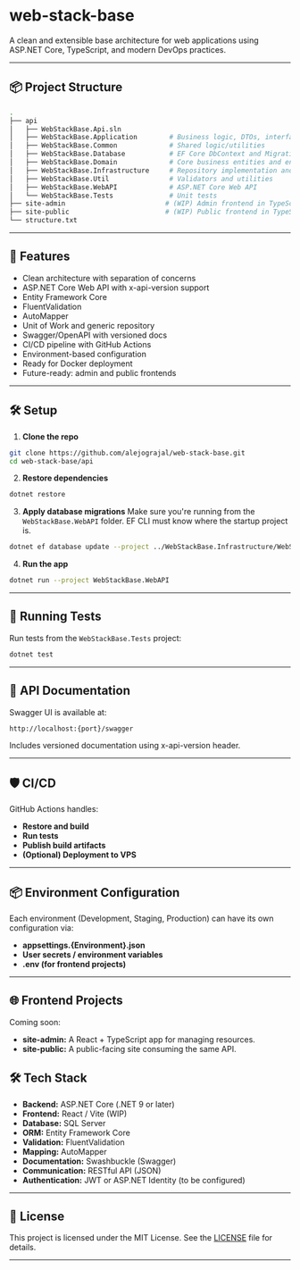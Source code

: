 # web-stack-base

A clean and extensible base architecture for web applications using ASP.NET Core, TypeScript, and modern DevOps practices.

---

## 📦 Project Structure

```bash
.
├── api
│   ├── WebStackBase.Api.sln
│   ├── WebStackBase.Application        # Business logic, DTOs, interfaces
│   ├── WebStackBase.Common             # Shared logic/utilities
│   ├── WebStackBase.Database           # EF Core DbContext and Migrations
│   ├── WebStackBase.Domain             # Core business entities and enums
│   ├── WebStackBase.Infrastructure     # Repository implementation and integrations
│   ├── WebStackBase.Util               # Validators and utilities
│   ├── WebStackBase.WebAPI             # ASP.NET Core Web API
│   └── WebStackBase.Tests              # Unit tests
├── site-admin                         # (WIP) Admin frontend in TypeScript/React
├── site-public                        # (WIP) Public frontend in TypeScript/React
└── structure.txt

```

---

## 🚀 Features

- Clean architecture with separation of concerns
- ASP.NET Core Web API with x-api-version support
- Entity Framework Core
- FluentValidation
- AutoMapper
- Unit of Work and generic repository
- Swagger/OpenAPI with versioned docs
- CI/CD pipeline with GitHub Actions
- Environment-based configuration
- Ready for Docker deployment
- Future-ready: admin and public frontends

---

## 🛠️ Setup

1. **Clone the repo**
```bash
git clone https://github.com/alejograjal/web-stack-base.git
cd web-stack-base/api
```

2. **Restore dependencies**
```bash
dotnet restore
```

3. **Apply database migrations**
Make sure you're running from the `WebStackBase.WebAPI` folder. EF CLI must know where the startup project is.
```bash
dotnet ef database update --project ../WebStackBase.Infrastructure/WebStackBase.Infrastructure.csproj
```

4. **Run the app**
```bash
dotnet run --project WebStackBase.WebAPI
```

---

## 🧪 Running Tests
   Run tests from the `WebStackBase.Tests` project:
```bash
dotnet test
```

---

## 🧬 API Documentation

Swagger UI is available at:
```bash
http://localhost:{port}/swagger
```
Includes versioned documentation using x-api-version header.

---

## 🛡️ CI/CD
GitHub Actions handles:

- **Restore and build**
- **Run tests**
- **Publish build artifacts**
- **(Optional) Deployment to VPS**

---

## 📦 Environment Configuration

Each environment (Development, Staging, Production) can have its own configuration via:

- **appsettings.{Environment}.json**
- **User secrets / environment variables**
- **.env (for frontend projects)**

---

## 🌐 Frontend Projects

Coming soon:

- **site-admin:** A React + TypeScript app for managing resources.
- **site-public:** A public-facing site consuming the same API.


## 🛠️ Tech Stack

- **Backend:** ASP.NET Core (.NET 9 or later)
- **Frontend:** React / Vite (WIP)
- **Database:** SQL Server
- **ORM:** Entity Framework Core
- **Validation:** FluentValidation
- **Mapping:** AutoMapper
- **Documentation:** Swashbuckle (Swagger)
- **Communication:** RESTful API (JSON)
- **Authentication:** JWT or ASP.NET Identity (to be configured)


---

## 📄 License

This project is licensed under the MIT License. See the [LICENSE](LICENSE) file for details.

---